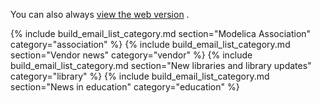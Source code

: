 You can also always [view the web version]({{site.url}}/{{page.name}}) .

{% include build_email_list_category.md section="Modelica Association" category="association" %}
{% include build_email_list_category.md section="Vendor news" category="vendor" %}
{% include build_email_list_category.md section="New libraries and library updates" category="library" %}
{% include build_email_list_category.md section="News in education" category="education" %}
